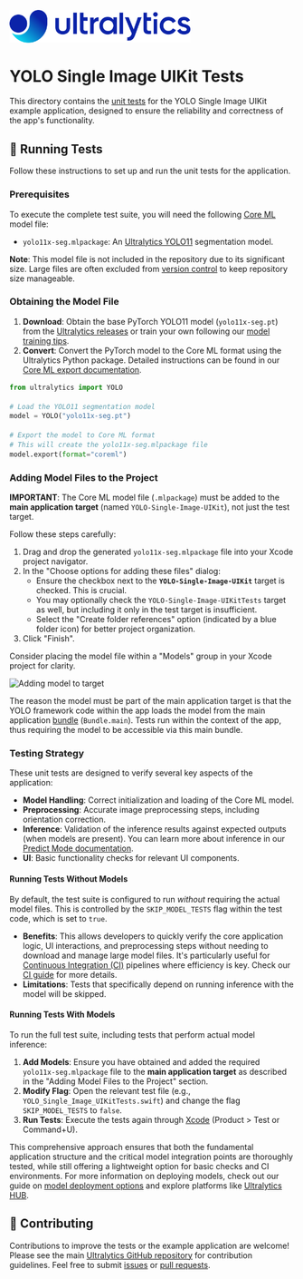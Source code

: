 <a href="https://www.ultralytics.com/"><img src="https://raw.githubusercontent.com/ultralytics/assets/main/logo/Ultralytics_Logotype_Original.svg" width="320" alt="Ultralytics logo"></a>

# YOLO Single Image UIKit Tests

This directory contains the [unit tests](https://en.wikipedia.org/wiki/Unit_testing) for the YOLO Single Image UIKit example application, designed to ensure the reliability and correctness of the app's functionality.

## 🧪 Running Tests

Follow these instructions to set up and run the unit tests for the application.

### Prerequisites

To execute the complete test suite, you will need the following [Core ML](https://developer.apple.com/documentation/coreml) model file:

- `yolo11x-seg.mlpackage`: An [Ultralytics YOLO11](https://docs.ultralytics.com/models/yolo11/) segmentation model.

**Note**: This model file is not included in the repository due to its significant size. Large files are often excluded from [version control](https://git-scm.com/book/en/v2/Git-Tools-Rewriting-History#_removing_a_file_from_every_commit) to keep repository size manageable.

### Obtaining the Model File

1.  **Download**: Obtain the base PyTorch YOLO11 model (`yolo11x-seg.pt`) from the [Ultralytics releases](https://github.com/ultralytics/ultralytics/releases) or train your own following our [model training tips](https://docs.ultralytics.com/guides/model-training-tips/).
2.  **Convert**: Convert the PyTorch model to the Core ML format using the Ultralytics Python package. Detailed instructions can be found in our [Core ML export documentation](https://docs.ultralytics.com/integrations/coreml/).

```python
from ultralytics import YOLO

# Load the YOLO11 segmentation model
model = YOLO("yolo11x-seg.pt")

# Export the model to Core ML format
# This will create the yolo11x-seg.mlpackage file
model.export(format="coreml")
```

### Adding Model Files to the Project

**IMPORTANT**: The Core ML model file (`.mlpackage`) must be added to the **main application target** (named `YOLO-Single-Image-UIKit`), not just the test target.

Follow these steps carefully:

1.  Drag and drop the generated `yolo11x-seg.mlpackage` file into your Xcode project navigator.
2.  In the "Choose options for adding these files" dialog:
    - Ensure the checkbox next to the **`YOLO-Single-Image-UIKit`** target is checked. This is crucial.
    - You may optionally check the `YOLO-Single-Image-UIKitTests` target as well, but including it only in the test target is insufficient.
    - Select the "Create folder references" option (indicated by a blue folder icon) for better project organization.
3.  Click "Finish".

Consider placing the model file within a "Models" group in your Xcode project for clarity.

![Adding model to target](https://docs-assets.developer.apple.com/published/abd9789384/ff4127a0-80a6-4716-b1cd-fc1facce5d8e.png)

The reason the model must be part of the main application target is that the YOLO framework code within the app loads the model from the main application [bundle](https://developer.apple.com/documentation/foundation/bundle) (`Bundle.main`). Tests run within the context of the app, thus requiring the model to be accessible via this main bundle.

### Testing Strategy

These unit tests are designed to verify several key aspects of the application:

- **Model Handling**: Correct initialization and loading of the Core ML model.
- **Preprocessing**: Accurate image preprocessing steps, including orientation correction.
- **Inference**: Validation of the inference results against expected outputs (when models are present). You can learn more about inference in our [Predict Mode documentation](https://docs.ultralytics.com/modes/predict/).
- **UI**: Basic functionality checks for relevant UI components.

#### Running Tests Without Models

By default, the test suite is configured to run _without_ requiring the actual model files. This is controlled by the `SKIP_MODEL_TESTS` flag within the test code, which is set to `true`.

- **Benefits**: This allows developers to quickly verify the core application logic, UI interactions, and preprocessing steps without needing to download and manage large model files. It's particularly useful for [Continuous Integration (CI)](https://en.wikipedia.org/wiki/Continuous_integration) pipelines where efficiency is key. Check our [CI guide](https://docs.ultralytics.com/help/CI/) for more details.
- **Limitations**: Tests that specifically depend on running inference with the model will be skipped.

#### Running Tests With Models

To run the full test suite, including tests that perform actual model inference:

1.  **Add Models**: Ensure you have obtained and added the required `yolo11x-seg.mlpackage` file to the **main application target** as described in the "Adding Model Files to the Project" section.
2.  **Modify Flag**: Open the relevant test file (e.g., `YOLO_Single_Image_UIKitTests.swift`) and change the flag `SKIP_MODEL_TESTS` to `false`.
3.  **Run Tests**: Execute the tests again through [Xcode](https://developer.apple.com/xcode/) (Product > Test or Command+U).

This comprehensive approach ensures that both the fundamental application structure and the critical model integration points are thoroughly tested, while still offering a lightweight option for basic checks and CI environments. For more information on deploying models, check out our guide on [model deployment options](https://docs.ultralytics.com/guides/model-deployment-options/) and explore platforms like [Ultralytics HUB](https://docs.ultralytics.com/hub/).

## 🤝 Contributing

Contributions to improve the tests or the example application are welcome! Please see the main [Ultralytics GitHub repository](https://github.com/ultralytics/ultralytics) for contribution guidelines. Feel free to submit [issues](https://github.com/ultralytics/yolo-ios-app/issues) or [pull requests](https://github.com/ultralytics/yolo-ios-app/pulls).
